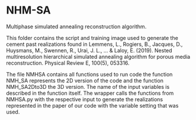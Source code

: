 # NHM-SA
Multiphase simulated annealing reconstruction algorithm.

This folder contains the script and training image used to generate the cement past realizations found in Lemmens, L., Rogiers, B., Jacques, D., Huysmans, M., Swennen, R., Urai, J. L., ... & Laloy, E. (2019). Nested multiresolution hierarchical simulated annealing algorithm for porous media reconstruction. Physical Review E, 100(5), 053316.

The file NMHSA contains all functions used to run code the function NMH_SA represents the 2D version of the code and the function NMH_SA2Dto3D the 3D version. The name of the input variables is described in the function itself.
The wrapper calls the functions from NMHSA.py with the respective input to generate the realizations represented in the paper of our code with the variable setting that was used.


